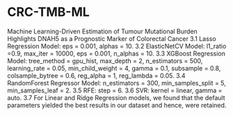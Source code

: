 # CRC-TMB-ML
Machine Learning-Driven Estimation of Tumour Mutational Burden Highlights DNAH5 as a Prognostic Marker of Colorectal Cancer
3.1 Lasso Regression Model: eps = 0.001, alphas = 10.
3.2 ElasticNetCV Model: l1_ratio =0.9, max_iter = 10000, eps = 0.001, n_alphas = 10.
3.3 XGBoost Regression Model: tree_method = gpu_hist, max_depth = 2, n_estimators = 500, learning_rate = 0.05, min_child_weight = 4, gamma = 0.1, subsample = 0.8, colsample_bytree = 0.6, reg_alpha = 1, reg_lambda = 0.05.
3.4 RandomForest Regressor Model: n_estimators = 300, min_samples_split = 5, min_samples_leaf = 2.
3.5 RFE: step = 6.
3.6 SVR: kernel = linear, gamma = auto.
3.7 For Linear and Ridge Regression models, we found that the default parameters yielded the best results in our dataset and hence, were retained.
